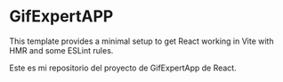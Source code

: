 # GifExpertAPP

This template provides a minimal setup to get React working in Vite with HMR and some ESLint rules.

Este es mi repositorio del proyecto de GifExpertApp de React.